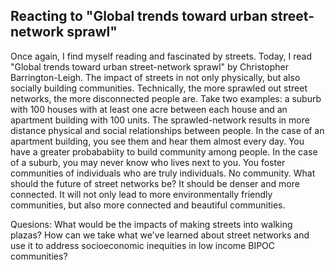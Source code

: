 ## Reacting to "Global trends toward urban street-network sprawl"
Once again, I find myself reading and fascinated by streets. Today, I read "Global trends toward urban street-network sprawl" by Christopher Barrington-Leigh. The impact of streets in not only physically, but also socially building communities. Technically, the more sprawled out street networks, the more disconnected people are. Take two examples: a suburb with 100 houses with at least one acre between each house and an apartment building with 100 units. The sprawled-network results in more distance physical and social relationships between people. In the case of an apartment building, you see them and hear them almost every day. You have a greater probababiity to build community among people. In the case of a suburb, you may never know who lives next to you. You foster communities of individuals who are truly individuals. No community. What should the future of street networks be? It should be denser and more connected. It will not only lead to more environmentally friendly communities, but also more connected and beautiful communities. 

Quesions:
What would be the impacts of making streets into walking plazas?
How can we take what we've learned about street networks and use it to address socioeconomic inequities in low income BIPOC communities?
